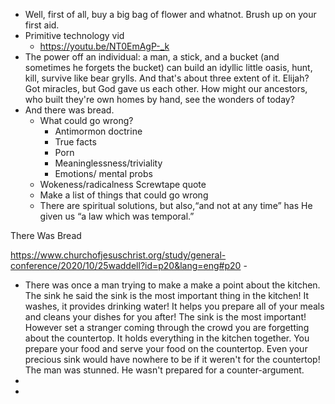 - Well, first of all, buy a big bag of flower and whatnot. Brush up on your first aid.
- Primitive technology vid
    - https://youtu.be/NT0EmAgP-_k
- The power off an individual: a man, a stick, and a bucket (and sometimes he forgets the bucket) can build an idyllic little oasis, hunt, kill, survive like bear grylls. And that's about three extent of it. Elijah? Got miracles, but God gave us each other. How might our ancestors, who built they're own homes by hand, see the wonders of today?
- And there was bread.
    - What could go wrong?
        - Antimormon doctrine
        - True facts
        - Porn
        - Meaninglessness/triviality
        - Emotions/ mental probs
    - Wokeness/radicalness
Screwtape quote
    - Make a list of things that could go wrong
    - There are spiritual solutions, but also,“and not at any time” has He given us “a law which was temporal.”

There Was Bread

https://www.churchofjesuschrist.org/study/general-conference/2020/10/25waddell?id=p20&lang=eng#p20
    - 
- There was once a man trying to make a make a point about the kitchen. The sink he said the sink is the most important thing in the kitchen! It washes, it provides drinking water! It helps you prepare all of your meals and cleans your dishes for you after! The sink is the most important! However set a stranger coming through the crowd you are forgetting about the countertop. It holds everything in the kitchen together. You prepare your food and serve your food on the countertop. Even your precious sink would have nowhere to be if it weren't for the countertop! The man was stunned. He wasn't prepared for a counter-argument.
- 
- 
